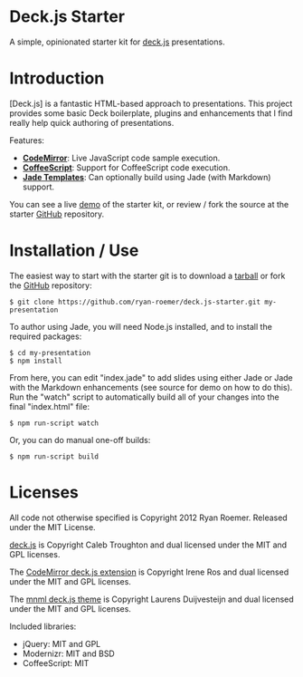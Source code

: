 Deck.js Starter
===============

A simple, opinionated starter kit for [deck.js][deckjs] presentations.

Introduction
============

[Deck.js] is a fantastic HTML-based approach to presentations. This project
provides some basic Deck boilerplate, plugins and enhancements that I find
really help quick authoring of presentations.

Features:

* **[CodeMirror][cm]**: Live JavaScript code sample execution.
* **[CoffeeScript][cs]**: Support for CoffeeScript code execution.
* **[Jade Templates][jade]**: Can optionally build using Jade
  (with Markdown) support.

You can see a live [demo][demo] of the starter kit, or review / fork the
source at the starter [GitHub][gh] repository.

Installation / Use
==================

The easiest way to start with the starter git is to download a [tarball][tb] or
fork the [GitHub][gh] repository:

    $ git clone https://github.com/ryan-roemer/deck.js-starter.git my-presentation

To author using Jade, you will need Node.js installed, and to install the
required packages:

    $ cd my-presentation
    $ npm install

From here, you can edit "index.jade" to add slides using either Jade or Jade
with the Markdown enhancements (see source for demo on how to do this). Run
the "watch" script to automatically build all of your changes into the final
"index.html" file:

    $ npm run-script watch

Or, you can do manual one-off builds:

    $ npm run-script build


Licenses
========
All code not otherwise specified is Copyright 2012 Ryan Roemer.
Released under the MIT License.

[deck.js][deckjs] is Copyright Caleb Troughton and dual licensed under the
MIT and GPL licenses.

The [CodeMirror deck.js extension][cm] is Copyright Irene Ros and dual licensed
under the MIT and GPL licenses.

The [mnml deck.js theme][mnml] is Copyright Laurens Duijvesteijn and dual
licensed under the MIT and GPL licenses.

Included libraries:

* jQuery: MIT and GPL
* Modernizr: MIT and BSD
* CoffeeScript: MIT

[tb]: https://ryan-roemer.github.com/deck.js-starter/archive/master.tar.gz
[demo]: http://ryan-roemer.github.com/deck.js-starter
[gh]: https://github.com/ryan-roemer/deck.js-starter
[deckjs]: https://github.com/imakewebthings/deck.js
[jade]: https://github.com/iros/deck.js-codemirror
[cm]: https://github.com/iros/deck.js-codemirror
[cs]: http://coffeescript.org/
[mnml]: https://github.com/duijf/mnml
